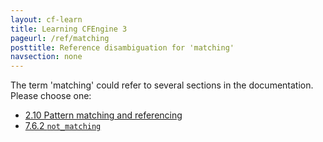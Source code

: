 ```yaml
---
layout: cf-learn
title: Learning CFEngine 3
pageurl: /ref/matching
posttitle: Reference disambiguation for 'matching'
navsection: none
---
```


The term 'matching' could refer to several sections in the documentation. Please choose one:

- [2.10 Pattern matching and referencing](https://cfengine.com/manuals/cf3-reference.html#Pattern-matching-and-referencing)
- [7.6.2 <code>not_matching</code>](https://cfengine.com/manuals/cf3-reference.html#not_matching-in-delete_lines)
